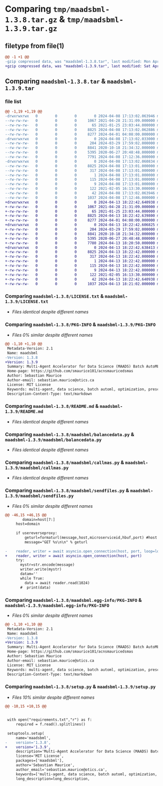 # Comparing `tmp/maadsbml-1.3.8.tar.gz` & `tmp/maadsbml-1.3.9.tar.gz`

## filetype from file(1)

```diff
@@ -1 +1 @@
-gzip compressed data, was "maadsbml-1.3.8.tar", last modified: Mon Apr  8 17:13:02 2024, max compression
+gzip compressed data, was "maadsbml-1.3.9.tar", last modified: Sat Apr 13 18:22:42 2024, max compression
```

## Comparing `maadsbml-1.3.8.tar` & `maadsbml-1.3.9.tar`

### file list

```diff
@@ -1,19 +1,19 @@
-drwxrwxrwx   0        0        0        0 2024-04-08 17:13:02.063946 maadsbml-1.3.8/
--rw-rw-rw-   0        0        0     1067 2021-04-28 21:31:09.000000 maadsbml-1.3.8/LICENSE.txt
--rw-rw-rw-   0        0        0       65 2021-01-25 23:03:44.000000 maadsbml-1.3.8/MANIFEST.in
--rw-rw-rw-   0        0        0     8825 2024-04-08 17:13:02.062886 maadsbml-1.3.8/PKG-INFO
--rw-rw-rw-   0        0        0     8277 2024-04-01 04:08:00.000000 maadsbml-1.3.8/README.md
-drwxrwxrwx   0        0        0        0 2024-04-08 17:13:02.033000 maadsbml-1.3.8/maadsbml/
--rw-rw-rw-   0        0        0      204 2024-03-29 17:59:02.000000 maadsbml-1.3.8/maadsbml/__init__.py
--rw-rw-rw-   0        0        0     8841 2020-10-18 21:34:32.000000 maadsbml-1.3.8/maadsbml/balancedata.py
--rw-rw-rw-   0        0        0     5395 2020-06-27 20:48:48.000000 maadsbml-1.3.8/maadsbml/callmas.py
--rw-rw-rw-   0        0        0     7791 2024-04-08 17:12:36.000000 maadsbml-1.3.8/maadsbml/sendfiles.py
-drwxrwxrwx   0        0        0        0 2024-04-08 17:13:02.060834 maadsbml-1.3.8/maadsbml.egg-info/
--rw-rw-rw-   0        0        0     8825 2024-04-08 17:13:01.000000 maadsbml-1.3.8/maadsbml.egg-info/PKG-INFO
--rw-rw-rw-   0        0        0      317 2024-04-08 17:13:01.000000 maadsbml-1.3.8/maadsbml.egg-info/SOURCES.txt
--rw-rw-rw-   0        0        0        1 2024-04-08 17:13:01.000000 maadsbml-1.3.8/maadsbml.egg-info/dependency_links.txt
--rw-rw-rw-   0        0        0      115 2024-04-08 17:13:01.000000 maadsbml-1.3.8/maadsbml.egg-info/requires.txt
--rw-rw-rw-   0        0        0        9 2024-04-08 17:13:01.000000 maadsbml-1.3.8/maadsbml.egg-info/top_level.txt
--rw-rw-rw-   0        0        0      122 2021-02-05 16:13:30.000000 maadsbml-1.3.8/requirements.txt
--rw-rw-rw-   0        0        0       42 2024-04-08 17:13:02.063946 maadsbml-1.3.8/setup.cfg
--rw-rw-rw-   0        0        0     1037 2024-04-08 17:12:46.000000 maadsbml-1.3.8/setup.py
+drwxrwxrwx   0        0        0        0 2024-04-13 18:22:42.640938 maadsbml-1.3.9/
+-rw-rw-rw-   0        0        0     1067 2021-04-28 21:31:09.000000 maadsbml-1.3.9/LICENSE.txt
+-rw-rw-rw-   0        0        0       65 2021-01-25 23:03:44.000000 maadsbml-1.3.9/MANIFEST.in
+-rw-rw-rw-   0        0        0     8825 2024-04-13 18:22:42.639800 maadsbml-1.3.9/PKG-INFO
+-rw-rw-rw-   0        0        0     8277 2024-04-01 04:08:00.000000 maadsbml-1.3.9/README.md
+drwxrwxrwx   0        0        0        0 2024-04-13 18:22:42.606825 maadsbml-1.3.9/maadsbml/
+-rw-rw-rw-   0        0        0      204 2024-03-29 17:59:02.000000 maadsbml-1.3.9/maadsbml/__init__.py
+-rw-rw-rw-   0        0        0     8841 2020-10-18 21:34:32.000000 maadsbml-1.3.9/maadsbml/balancedata.py
+-rw-rw-rw-   0        0        0     5395 2020-06-27 20:48:48.000000 maadsbml-1.3.9/maadsbml/callmas.py
+-rw-rw-rw-   0        0        0     7780 2024-04-13 18:20:50.000000 maadsbml-1.3.9/maadsbml/sendfiles.py
+drwxrwxrwx   0        0        0        0 2024-04-13 18:22:42.638413 maadsbml-1.3.9/maadsbml.egg-info/
+-rw-rw-rw-   0        0        0     8825 2024-04-13 18:22:42.000000 maadsbml-1.3.9/maadsbml.egg-info/PKG-INFO
+-rw-rw-rw-   0        0        0      317 2024-04-13 18:22:42.000000 maadsbml-1.3.9/maadsbml.egg-info/SOURCES.txt
+-rw-rw-rw-   0        0        0        1 2024-04-13 18:22:42.000000 maadsbml-1.3.9/maadsbml.egg-info/dependency_links.txt
+-rw-rw-rw-   0        0        0      115 2024-04-13 18:22:42.000000 maadsbml-1.3.9/maadsbml.egg-info/requires.txt
+-rw-rw-rw-   0        0        0        9 2024-04-13 18:22:42.000000 maadsbml-1.3.9/maadsbml.egg-info/top_level.txt
+-rw-rw-rw-   0        0        0      122 2021-02-05 16:13:30.000000 maadsbml-1.3.9/requirements.txt
+-rw-rw-rw-   0        0        0       42 2024-04-13 18:22:42.640938 maadsbml-1.3.9/setup.cfg
+-rw-rw-rw-   0        0        0     1037 2024-04-13 18:21:02.000000 maadsbml-1.3.9/setup.py
```

### Comparing `maadsbml-1.3.8/LICENSE.txt` & `maadsbml-1.3.9/LICENSE.txt`

 * *Files identical despite different names*

### Comparing `maadsbml-1.3.8/PKG-INFO` & `maadsbml-1.3.9/PKG-INFO`

 * *Files 0% similar despite different names*

```diff
@@ -1,10 +1,10 @@
 Metadata-Version: 2.1
 Name: maadsbml
-Version: 1.3.8
+Version: 1.3.9
 Summary: Multi-Agent Accelerator for Data Science (MAADS) Batch AutoML (MAADSBML)
 Home-page: https://github.com/smaurice101/acnsmauricedsmas
 Author: Sebastian Maurice
 Author-email: sebastian.maurice@otics.ca
 License: MIT License
 Keywords: multi-agent, data science, batch automl, optimization, prescriptive analytics, machine learning, automl,auto-ml,artificial intelligence,predictive analytics,advanced analytics
 Description-Content-Type: text/markdown
```

### Comparing `maadsbml-1.3.8/README.md` & `maadsbml-1.3.9/README.md`

 * *Files identical despite different names*

### Comparing `maadsbml-1.3.8/maadsbml/balancedata.py` & `maadsbml-1.3.9/maadsbml/balancedata.py`

 * *Files identical despite different names*

### Comparing `maadsbml-1.3.8/maadsbml/callmas.py` & `maadsbml-1.3.9/maadsbml/callmas.py`

 * *Files identical despite different names*

### Comparing `maadsbml-1.3.8/maadsbml/sendfiles.py` & `maadsbml-1.3.9/maadsbml/sendfiles.py`

 * *Files 0% similar despite different names*

```diff
@@ -46,15 +46,15 @@
        domain=host[7:]
     host=domain  
 
     if usereverseproxy:
         geturl=formaturl(message,host,microserviceid,hbuf,port) #host contains http:// or https://
         message="GET %s\n\n" % geturl 
 
-    reader, writer = await asyncio.open_connection(host, port, loop=loop)
+    reader, writer = await asyncio.open_connection(host, port)
     try:
       mystr=str.encode(message)
       writer.write(mystr)
       datam=''
       while True:
         data = await reader.read(1024)
       #  print(data)
```

### Comparing `maadsbml-1.3.8/maadsbml.egg-info/PKG-INFO` & `maadsbml-1.3.9/maadsbml.egg-info/PKG-INFO`

 * *Files 0% similar despite different names*

```diff
@@ -1,10 +1,10 @@
 Metadata-Version: 2.1
 Name: maadsbml
-Version: 1.3.8
+Version: 1.3.9
 Summary: Multi-Agent Accelerator for Data Science (MAADS) Batch AutoML (MAADSBML)
 Home-page: https://github.com/smaurice101/acnsmauricedsmas
 Author: Sebastian Maurice
 Author-email: sebastian.maurice@otics.ca
 License: MIT License
 Keywords: multi-agent, data science, batch automl, optimization, prescriptive analytics, machine learning, automl,auto-ml,artificial intelligence,predictive analytics,advanced analytics
 Description-Content-Type: text/markdown
```

### Comparing `maadsbml-1.3.8/setup.py` & `maadsbml-1.3.9/setup.py`

 * *Files 10% similar despite different names*

```diff
@@ -10,15 +10,15 @@
 	
 
 with open("requirements.txt","r") as f:
     required = f.read().splitlines()
     
 setuptools.setup(
     name='maadsbml',
-    version='1.3.8',
+    version='1.3.9',
     description='Multi-Agent Accelerator for Data Science (MAADS) Batch AutoML (MAADSBML)',
     license='MIT License',
     packages=['maadsbml'],
     author='Sebastian Maurice',
     author_email='sebastian.maurice@otics.ca',
     keywords=['multi-agent, data science, batch automl, optimization, prescriptive analytics, machine learning, automl,auto-ml,artificial intelligence', 'predictive analytics', 'advanced analytics'],
     long_description=long_description,
```

